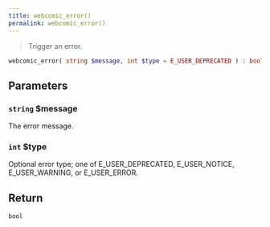 ```yaml
---
title: webcomic_error()
permalink: webcomic_error()
---
```


> Trigger an error.

```php
webcomic_error( string $message, int $type = E_USER_DEPRECATED ) : bool
```

## Parameters

### `string` $message
The error message.

### `int` $type
Optional error type; one of E_USER_DEPRECATED,
E_USER_NOTICE, E_USER_WARNING, or E_USER_ERROR.

## Return

`bool`
